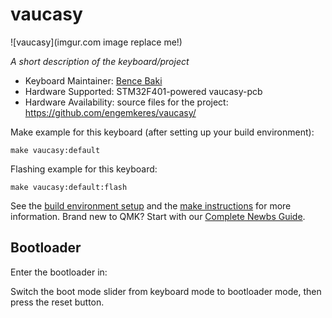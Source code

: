 # vaucasy

![vaucasy](imgur.com image replace me!)

*A short description of the keyboard/project*

* Keyboard Maintainer: [Bence Baki](https://github.com/engemkeres)
* Hardware Supported: STM32F401-powered vaucasy-pcb
* Hardware Availability: source files for the project: https://github.com/engemkeres/vaucasy/

Make example for this keyboard (after setting up your build environment):

    make vaucasy:default

Flashing example for this keyboard:

    make vaucasy:default:flash

See the [build environment setup](https://docs.qmk.fm/#/getting_started_build_tools) and the [make instructions](https://docs.qmk.fm/#/getting_started_make_guide) for more information. Brand new to QMK? Start with our [Complete Newbs Guide](https://docs.qmk.fm/#/newbs).

## Bootloader

Enter the bootloader in:

Switch the boot mode slider from keyboard mode to bootloader mode, then press the reset button.
